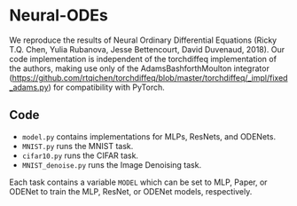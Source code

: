 # Neural-ODEs
We reproduce the results of Neural Ordinary Differential Equations (Ricky T.Q. Chen, Yulia Rubanova, Jesse Bettencourt, David Duvenaud, 2018). Our code implementation is independent of the torchdiffeq implementation of the authors, making use only of the AdamsBashforthMoulton integrator (https://github.com/rtqichen/torchdiffeq/blob/master/torchdiffeq/_impl/fixed_adams.py) for compatibility with PyTorch.

## Code
* `model.py` contains implementations for MLPs, ResNets, and ODENets.
* `MNIST.py` runs the MNIST task.
* `cifar10.py` runs the CIFAR task.
* `MNIST_denoise.py` runs the Image Denoising task.

Each task contains a variable `MODEL` which can be set to MLP, Paper, or ODENet to train the MLP, ResNet, or ODENet models, respectively.